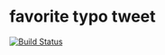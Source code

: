 # favorite typo tweet

[![Build Status](https://travis-ci.com/xuwei-k/favorite_typo.png)](http://travis-ci.com/xuwei-k/favorite_typo)


